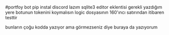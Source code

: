 #portfoy bot
pip instal discord lazım
sqlite3 editor eklentisi gerekli
yazdığım yere botunun tokenini koymalısın
logic dosyasının 160'ıncı satırından itibaren testtir


bunların çoğu kodda yazıyor ama görmezseniz diye buraya da yazıyorum
